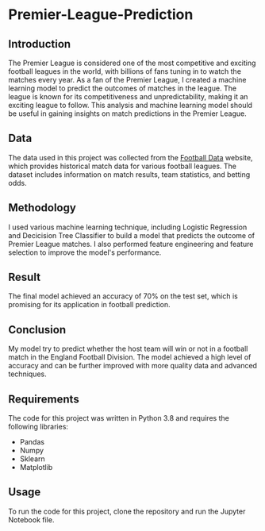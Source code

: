 # Premier-League-Prediction

## Introduction

The Premier League is considered one of the most competitive and exciting football leagues in the world, with billions of fans tuning in to watch the matches every year. As a fan of the Premier League, I created a machine learning model to predict the outcomes of matches in the league. The league is known for its competitiveness and unpredictability, making it an exciting league to follow. This analysis and machine learning model should be useful in gaining insights on match predictions in the Premier League.

## Data
The data used in this project was collected from the [Football Data](https://www.football-data.co.uk/) website, which provides historical match data for various football leagues. The dataset includes information on match results, team statistics, and betting odds.

## Methodology 
I used various machine learning technique, including Logistic Regression and Decicision Tree Classifier to build a model that predicts the outcome of Premier League matches. I also performed feature engineering and feature selection to improve the model's performance.

## Result 
The final model achieved an accuracy of 70% on the test set, which is promising for its application in football prediction.

## Conclusion
My model try to predict whether the host team will win or not in a football match in the England Football Division. The model achieved a high level of accuracy and can be further improved with more quality data and advanced techniques.

## Requirements
The code for this project was written in Python 3.8 and requires the following libraries:
- Pandas
- Numpy
- Sklearn
- Matplotlib

## Usage 
To run the code for this project, clone the repository and run the Jupyter Notebook file.
